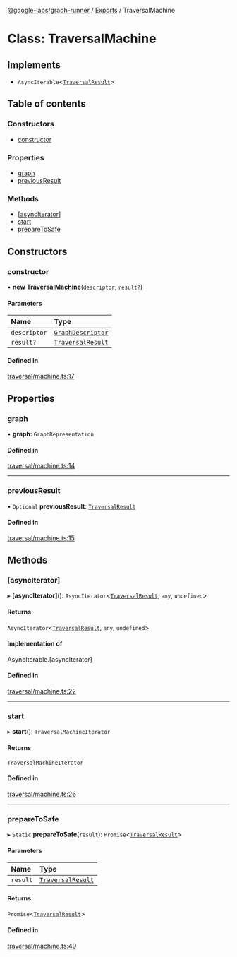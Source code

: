 [@google-labs/graph-runner](../README.md) / [Exports](../modules.md) / TraversalMachine

# Class: TraversalMachine

## Implements

- `AsyncIterable`<[`TraversalResult`](../interfaces/TraversalResult.md)\>

## Table of contents

### Constructors

- [constructor](TraversalMachine.md#constructor)

### Properties

- [graph](TraversalMachine.md#graph)
- [previousResult](TraversalMachine.md#previousresult)

### Methods

- [[asyncIterator]](TraversalMachine.md#[asynciterator])
- [start](TraversalMachine.md#start)
- [prepareToSafe](TraversalMachine.md#preparetosafe)

## Constructors

### constructor

• **new TraversalMachine**(`descriptor`, `result?`)

#### Parameters

| Name | Type |
| :------ | :------ |
| `descriptor` | [`GraphDescriptor`](../modules.md#graphdescriptor) |
| `result?` | [`TraversalResult`](../interfaces/TraversalResult.md) |

#### Defined in

[traversal/machine.ts:17](https://github.com/Chizobaonorh/labs-prototypes/blob/0d5a680/seeds/graph-runner/src/traversal/machine.ts#L17)

## Properties

### graph

• **graph**: `GraphRepresentation`

#### Defined in

[traversal/machine.ts:14](https://github.com/Chizobaonorh/labs-prototypes/blob/0d5a680/seeds/graph-runner/src/traversal/machine.ts#L14)

___

### previousResult

• `Optional` **previousResult**: [`TraversalResult`](../interfaces/TraversalResult.md)

#### Defined in

[traversal/machine.ts:15](https://github.com/Chizobaonorh/labs-prototypes/blob/0d5a680/seeds/graph-runner/src/traversal/machine.ts#L15)

## Methods

### [asyncIterator]

▸ **[asyncIterator]**(): `AsyncIterator`<[`TraversalResult`](../interfaces/TraversalResult.md), `any`, `undefined`\>

#### Returns

`AsyncIterator`<[`TraversalResult`](../interfaces/TraversalResult.md), `any`, `undefined`\>

#### Implementation of

AsyncIterable.[asyncIterator]

#### Defined in

[traversal/machine.ts:22](https://github.com/Chizobaonorh/labs-prototypes/blob/0d5a680/seeds/graph-runner/src/traversal/machine.ts#L22)

___

### start

▸ **start**(): `TraversalMachineIterator`

#### Returns

`TraversalMachineIterator`

#### Defined in

[traversal/machine.ts:26](https://github.com/Chizobaonorh/labs-prototypes/blob/0d5a680/seeds/graph-runner/src/traversal/machine.ts#L26)

___

### prepareToSafe

▸ `Static` **prepareToSafe**(`result`): `Promise`<[`TraversalResult`](../interfaces/TraversalResult.md)\>

#### Parameters

| Name | Type |
| :------ | :------ |
| `result` | [`TraversalResult`](../interfaces/TraversalResult.md) |

#### Returns

`Promise`<[`TraversalResult`](../interfaces/TraversalResult.md)\>

#### Defined in

[traversal/machine.ts:49](https://github.com/Chizobaonorh/labs-prototypes/blob/0d5a680/seeds/graph-runner/src/traversal/machine.ts#L49)
